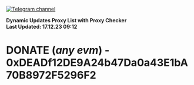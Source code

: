 [![Telegram channel](https://img.shields.io/endpoint?url=https://runkit.io/damiankrawczyk/telegram-badge/branches/master?url=https://t.me/n4z4v0d)](https://t.me/n4z4v0d) 

**Dynamic Updates Proxy List with Proxy Checker**  
**Last Updated: 17.12.23 09:12**

# DONATE (_any evm_) - 0xDEADf12DE9A24b47Da0a43E1bA70B8972F5296F2
